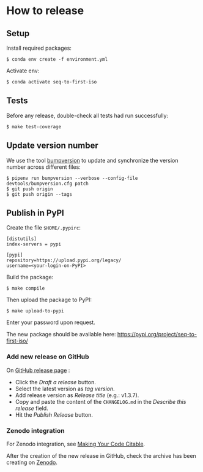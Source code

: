 # How to release


## Setup

Install required packages:
```
$ conda env create -f environment.yml
```

Activate env:
```
$ conda activate seq-to-first-iso
```


## Tests

Before any release, double-check all tests had run successfully:
```
$ make test-coverage
```


## Update version number

We use the tool [bumpversion](https://github.com/peritus/bumpversion) to update and synchronize the version number
across different files:
```
$ pipenv run bumpversion --verbose --config-file devtools/bumpversion.cfg patch
$ git push origin
$ git push origin --tags
```


## Publish in PyPI

Create the file `$HOME/.pypirc`:
```
[distutils]
index-servers = pypi

[pypi]
repository=https://upload.pypi.org/legacy/
username=<your-login-on-PyPI>
```

Build the package:
```
$ make compile
```

Then upload the package to PyPI:
```
$ make upload-to-pypi
```

Enter your password upon request.

The new package should be available here: https://pypi.org/project/seq-to-first-iso/


### Add new release on GitHub

On [GitHub release page](https://github.com/pierrepo/autoclasswrapper/releases) :

- Click the *Draft a release* button.
- Select the latest version as *tag version*.
- Add release version as *Release title* (e.g.: v1.3.7).
- Copy and paste the content of the `CHANGELOG.md` in the *Describe this release* field.
- Hit the *Publish Release* button.


### Zenodo integration

For Zenodo integration, see [Making Your Code Citable](https://guides.github.com/activities/citable-code/).

After the creation  of the new release in GitHub, check the archive has been creating on [Zenodo](https://zenodo.org/deposit).
